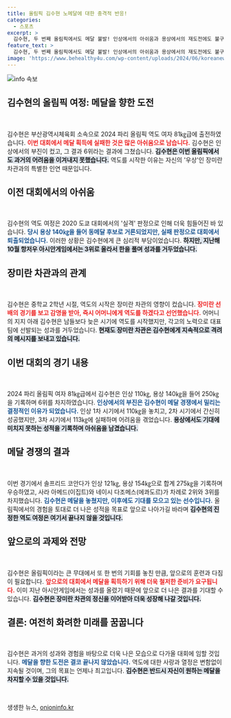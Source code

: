 ```yaml
---
title: 올림픽 김수현 노메달에 대한 충격적 반응!
categories:
  - 스포츠
excerpt: >
  김수현, 두 번째 올림픽에서도 메달 불발! 인상에서의 아쉬움과 용상에서의 재도전에도 불구하고 6위에 그쳐. 꿈꾸던 금메달의 벽을 다시 넘지 못한 그의 도전 이야기, 확인해보세요!
feature_text: >
  김수현, 두 번째 올림픽에서도 메달 불발! 인상에서의 아쉬움과 용상에서의 재도전에도 불구하고 6위에 그쳐. 꿈꾸던 금메달의 벽을 다시 넘지 못한 그의 도전 이야기, 확인해보세요!
image: 'https://www.behealthy4u.com/wp-content/uploads/2024/06/koreanews.jpg'
---
```


<p><img src="https://www.behealthy4u.com/wp-content/uploads/2024/06/koreanews.jpg" alt="info 속보" /></p>

<h2 data-ke-size="size26">김수현의 올림픽 여정: 메달을 향한 도전</h2>

<p data-ke-size="size16">&nbsp;</p>

<p>김수현은 부산광역시체육회 소속으로 2024 파리 올림픽 역도 여자 81㎏급에 출전하였습니다. <b><span style="color: #ee2323;">이번 대회에서 메달 획득에 실패한 것은 많은 아쉬움으로 남습니다.</span></b> 김수현은 인상에서의 부진이 컸고, 그 결과 6위라는 결과에 그쳤습니다. <b><span style="background-color: #21538527;">김수현은 이번 올림픽에서도 과거의 어려움을 이겨내지 못했습니다.</span></b> 역도를 시작한 이유는 자신의 '우상'인 장미란 차관과의 특별한 인연 때문입니다. </p>

<h2 data-ke-size="size26">이전 대회에서의 아쉬움</h2>

<p data-ke-size="size16">&nbsp;</p>

<p>김수현의 역도 여정은 2020 도쿄 대회에서의 '실격' 판정으로 인해 더욱 힘들어진 바 있습니다. <b><span style="color: #1a5490;">당시 용상 140㎏을 들어 동메달 후보로 거론되었지만, 실패 판정으로 대회에서 퇴출되었습니다.</span></b> 이러한 상황은 김수현에게 큰 심리적 부담이었습니다. <b><span style="background-color: #21538527;">하지만, 지난해 10월 항저우 아시안게임에서는 3위로 올라서 한을 풀며 성과를 거두었습니다.</span></b></p>

<h2 data-ke-size="size26">장미란 차관과의 관계</h2>

<p data-ke-size="size16">&nbsp;</p>

<p>김수현은 중학교 2학년 시절, 역도의 시작은 장미란 차관의 영향이 컸습니다. <b><span style="color: #ee2323;">장미란 선배의 경기를 보고 감명을 받아, 즉시 어머니에게 역도를 하겠다고 선언했습니다.</span></b> 어머니의 지지 아래 김수현은 남들보다 늦은 시기에 역도를 시작했지만, 각고의 노력으로 대표팀에 선발되는 성과를 거두었습니다. <b><span style="background-color: #21538527;">현재도 장미란 차관은 김수현에게 지속적으로 격려의 메시지를 보내고 있습니다.</span></b></p>

<h2 data-ke-size="size26">이번 대회의 경기 내용</h2>

<p data-ke-size="size16">&nbsp;</p>

<p>2024 파리 올림픽 여자 81㎏급에서 김수현은 인상 110㎏, 용상 140㎏을 들어 250㎏을 기록하며 6위를 차지하였습니다. <b><span style="color: #1a5490;">인상에서의 부진은 김수현이 메달 경쟁에서 밀리는 결정적인 이유가 되었습니다.</span></b> 인상 1차 시기에서 110㎏을 놓치고, 2차 시기에서 간신히 성공했지만, 3차 시기에서 113㎏에 실패하며 어려움을 겪었습니다. <b><span style="background-color: #21538527;">용상에서도 기대에 미치지 못하는 성적을 기록하며 아쉬움을 남겼습니다.</span></b></p>

<h2 data-ke-size="size26">메달 경쟁의 결과</h2>

<p data-ke-size="size16">&nbsp;</p>

<p>이번 경기에서 솔프리드 코안다가 인상 121㎏, 용상 154㎏으로 합계 275㎏을 기록하며 우승하였고, 사라 아메드(이집트)와 네이시 다조메스(에콰도르)가 차례로 2위와 3위를 차지했습니다. <b><span style="color: #1a5490;">김수현은 메달을 놓쳤지만, 이후에도 기대를 모으고 있는 선수입니다.</span></b> 올림픽에서의 경험을 토대로 더 나은 성적을 목표로 앞으로 나아가길 바라며 <b><span style="background-color: #21538527;">김수현의 진정한 역도 여정은 여기서 끝나지 않을 것입니다.</span></b></p>

<h2 data-ke-size="size26">앞으로의 과제와 전망</h2>

<p data-ke-size="size16">&nbsp;</p>

<p>김수현은 올림픽이라는 큰 무대에서 또 한 번의 기회를 놓친 만큼, 앞으로의 훈련과 다짐이 필요합니다. <b><span style="color: #ee2323;">앞으로의 대회에서 메달을 획득하기 위해 더욱 철저한 준비가 요구됩니다.</span></b> 이미 지난 아시안게임에서는 성과를 올렸기 때문에 앞으로 더 나은 결과를 기대할 수 있습니다. <b><span style="background-color: #21538527;">김수현은 장미란 차관의 정신을 이어받아 더욱 성장해 나갈 것입니다.</span></b> </p>

<h2 data-ke-size="size26">결론: 여전히 화려한 미래를 꿈꿉니다</h2>

<p data-ke-size="size16">&nbsp;</p>

<p>김수현은 과거의 성과와 경험을 바탕으로 더욱 나은 모습으로 다가올 대회에 임할 것입니다. <b><span style="color: #1a5490;">메달을 향한 도전은 결코 끝나지 않았습니다.</span></b> 역도에 대한 사랑과 열정은 변함없이 지속될 것이며, 그의 목표는 언제나 최고입니다. <b><span style="background-color: #21538527;">김수현은 반드시 자신이 원하는 메달을 차지할 수 있을 것입니다.</span></b> </p>

<p data-ke-size="size16">&nbsp;</p>
생생한 뉴스, <a href="https://onioninfo.kr" rel="dofollow">onioninfo.kr</a>


